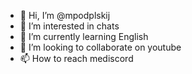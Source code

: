- 👋 Hi, I’m @mpodplskij
- 👀 I’m interested in chats
- 🌱 I’m currently learning English
- 💞️ I’m looking to collaborate on youtube
- 📫 How to reach mediscord

<!---
mpodplskij/mpodplskij is a ✨ special ✨ repository because its `README.md` (this file) appears on your GitHub profile.
You can click the Preview link to take a look at your changes.
--->
